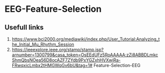 # EEG-Feature-Selection

## Usefull links
1. https://www.bci2000.org/mediawiki/index.php/User_Tutorial:Analyzing_the_Initial_Mu_Rhythm_Session
2. https://ieeexplore.ieee.org/stamp/stamp.jsp?arnumber=1300799&casa_token=OsEEdUFz5RoAAAAA:zZj8ABBDLmkcShmQbsNOea56D8ocAZF7ZYdb9PxYGZxhHVXwjRa-FRwqxicLmbx2tHMGWqGv6bU&tag=1# Feature-Selection-EEG
